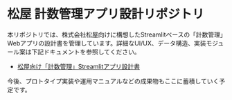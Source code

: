 # 松屋 計数管理アプリ設計リポジトリ

本リポジトリでは、株式会社松屋向けに構想したStreamlitベースの「計数管理」Webアプリの設計書を管理しています。詳細なUI/UX、データ構造、実装モジュール案は下記ドキュメントを参照してください。

- [松屋向け「計数管理」Streamlitアプリ設計書](docs/streamlit_design.md)

今後、プロトタイプ実装や運用マニュアルなどの成果物もここに蓄積していく予定です。
